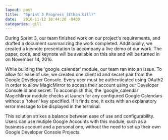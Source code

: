```yaml
---
layout: post
title:  "Sprint 3 Progress (Ethan Gill)"
date:   2016-11-12 18:44:20 -0400
categories: gill
---
```


During Sprint 3, our team finished work on our project's requirements, and drafted a document summarizing the work completed. Additionally, we created a keynote presentation to accompany a live demo of our work. The paper, code, and keynote will be available on this site and will be turned in on November 14, 2016.

While building the 'google_calendar' module, our team ran into an issue. To allow for ease of use, we created one client id and secret pair from the Google Developer Console. Every user must be authenticated using OAuth2 in order to allow MagicMirror to access their account using our Developer Console id and secret. To accomplish this, the 'google_calendar' MagicMirror module checks at launch for any configured Google Calendars without a 'token' key specified. If it finds one, it exits with an explanatory error message to be displayed in the terminal.

This solution strikes a balance between ease of use and configurability. Users can use mutiple Google Accounts with this module, such as a business account and a personal one, without the need to set up their own Google Developer Console Projects.
